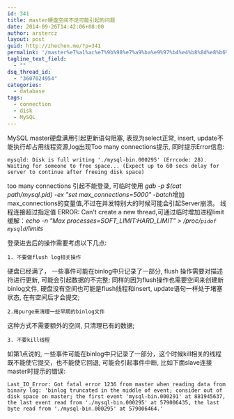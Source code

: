 ```yaml
---
id: 341
title: master硬盘空间不足可能引起的问题
date: 2014-09-26T14:42:06+08:00
author: arstercz
layout: post
guid: http://zhechen.me/?p=341
permalink: '/master%e7%a1%ac%e7%9b%98%e7%a9%ba%e9%97%b4%e4%b8%8d%e8%b6%b3%e5%8f%af%e8%83%bd%e5%bc%95%e8%b5%b7%e7%9a%84%e9%97%ae%e9%a2%98/'
tagline_text_field:
  - ""
dsq_thread_id:
  - "3607024954"
categories:
  - database
tags:
  - connection
  - disk
  - MySQL
---
```

MySQL master硬盘满用引起更新语句阻塞, 表现为select正常, insert, update不能执行却占用线程资源,log出现Too many connections提示, 同时提示Error信息:
```
mysqld: Disk is full writing './mysql-bin.000295' (Errcode: 28). Waiting for someone to free space... (Expect up to 60 secs delay for server to continue after freeing disk space)
```
<!--more-->

too many connections 引起不能登录, 可临时使用 <em>gdb -p $(cat path/mysql.pid) -ex "set max_connections=5000" -batch</em>增加max_connections的变量值,不过在并发特别大的时候可能会引起Server崩溃。
线程连接超过指定值 ERROR: Can't create a new thread,可通过临时增加进程limit缓解：<em>echo -n "Max processes=SOFT_LIMIT:HARD_LIMIT" > /proc/`pidof mysqld`/limits</em>

登录进去后的操作需要考虑以下几点:
```
1. 不要做flush log相关操作
```
硬盘已经满了， 一些事件可能在binlog中只记录了一部分, flush 操作需要对描述符进行更新, 可能会引起数据的不完整; 同样的因为flush操作也需要空间来创建新binlog文件, 硬盘没有空间也可能是flush线程和insert, update语句一样处于堵塞状态, 在有空间后才会提交;
```
2.用purge来清理一些早期的binlog文件
```
这种方式不需要额外的空间, 只清理已有的数据;
```
3. 不要kill线程
```
如第1点说的, 一些事件可能在binlog中只记录了一部分，这个时候kill相关的线程既不能使它提交，也不能使它回退, 可能会引起事件中断, 比如下面slave连接master时提示的错误:
```
Last_IO_Error: Got fatal error 1236 from master when reading data from binary log: 'binlog truncated in the middle of event; consider out of disk space on master; the first event 'mysql-bin.000291' at 881945637, the last event read from './mysql-bin.000295' at 579006435, the last byte read from './mysql-bin.000295' at 579006464.'
```